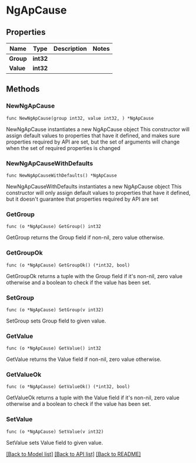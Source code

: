 # NgApCause

## Properties

Name | Type | Description | Notes
------------ | ------------- | ------------- | -------------
**Group** | **int32** |  | 
**Value** | **int32** |  | 

## Methods

### NewNgApCause

`func NewNgApCause(group int32, value int32, ) *NgApCause`

NewNgApCause instantiates a new NgApCause object
This constructor will assign default values to properties that have it defined,
and makes sure properties required by API are set, but the set of arguments
will change when the set of required properties is changed

### NewNgApCauseWithDefaults

`func NewNgApCauseWithDefaults() *NgApCause`

NewNgApCauseWithDefaults instantiates a new NgApCause object
This constructor will only assign default values to properties that have it defined,
but it doesn't guarantee that properties required by API are set

### GetGroup

`func (o *NgApCause) GetGroup() int32`

GetGroup returns the Group field if non-nil, zero value otherwise.

### GetGroupOk

`func (o *NgApCause) GetGroupOk() (*int32, bool)`

GetGroupOk returns a tuple with the Group field if it's non-nil, zero value otherwise
and a boolean to check if the value has been set.

### SetGroup

`func (o *NgApCause) SetGroup(v int32)`

SetGroup sets Group field to given value.


### GetValue

`func (o *NgApCause) GetValue() int32`

GetValue returns the Value field if non-nil, zero value otherwise.

### GetValueOk

`func (o *NgApCause) GetValueOk() (*int32, bool)`

GetValueOk returns a tuple with the Value field if it's non-nil, zero value otherwise
and a boolean to check if the value has been set.

### SetValue

`func (o *NgApCause) SetValue(v int32)`

SetValue sets Value field to given value.



[[Back to Model list]](../README.md#documentation-for-models) [[Back to API list]](../README.md#documentation-for-api-endpoints) [[Back to README]](../README.md)



